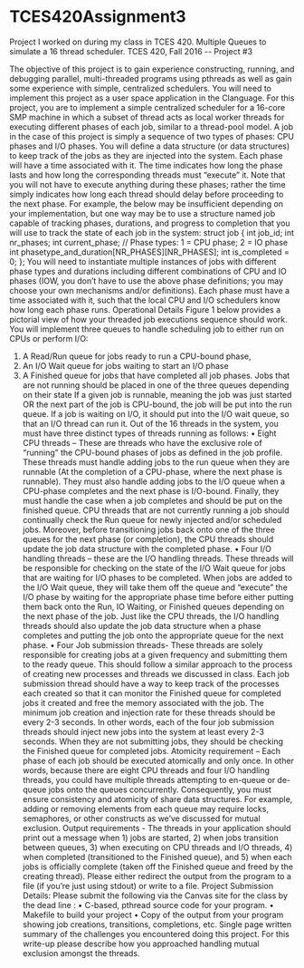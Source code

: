 # TCES420Assignment3
Project I worked on during my class in TCES 420. Multiple Queues to simulate a 16 thread scheduler.
TCES 420, Fall 2016 -- Project #3



The objective of this project is to gain experience constructing, running,
and debugging parallel, multi-threaded programs using pthreads as well
as gain some experience with simple, centralized schedulers. You will
need to implement this project as a user space application in the Clanguage.
For this project, you are to implement a simple centralized scheduler for a
16-core SMP machine in which a subset of thread acts as local worker
threads for executing different phases of each job, similar to a thread-pool
model.
A job in the case of this project is simply a sequence of two types of
phases: CPU phases and I/O phases. You will define a data structure (or
data structures) to keep track of the jobs as they are injected into the
system. Each phase will have a time associated with it. The time indicates
how long the phase lasts and how long the corresponding threads must
“execute” it. Note that you will not have to execute anything during these
phases; rather the time simply indicates how long each thread should
delay before proceeding to the next phase.
For example, the below may be insufficient depending on your
implementation, but one way may be to use a structure named job
capable of tracking phases, durations, and progress to completion that
you will use to track the state of each job in the system:
struct job {
int job_id;
int nr_phases;
 int current_phase;
// Phase types: 1 = CPU phase; 2 = IO phase
int phasetype_and_duration[NR_PHASES][NR_PHASES];
int is_completed = 0;
};
You will need to instantiate multiple instances of jobs with different phase
types and durations including different combinations of CPU and IO
phases (IOW, you don’t have to use the above phase definitions; you may
choose your own mechanisms and/or definitions). Each phase must have 
a time associated with it, such that the local CPU and I/O schedulers know
how long each phase runs.
Operational Details
Figure 1 below provides a pictorial view of how your threaded job
executions sequence should work.
You will implement three queues to handle scheduling job to either run on
CPUs or perform I/O:
1) A Read/Run queue for jobs ready to run a CPU-bound phase,
2) An I/O Wait queue for jobs waiting to start an I/O phase
3) A Finished queue for jobs that have completed all job phases.
Jobs that are not running should be placed in one of the three queues
depending on their state If a given job is runnable, meaning the job was
just started OR the next part of the job is CPU-bound, the job will be put
into the run queue. If a job is waiting on I/O, it should put into the I/O wait
queue, so that an I/O thread can run it.
Out of the 16 threads in the system, you must have three distinct types of
threads running as follows:
• Eight CPU threads – These are threads who have the exclusive role of
“running” the CPU-bound phases of jobs as defined in the job
profile. These threads must handle adding jobs to the run queue
when they are runnable (At the completion of a CPU-phase, where
the next phase is runnable). They must also handle adding jobs to
the I/O queue when a CPU-phase completes and the next phase is
I/O-bound. Finally, they must handle the case when a job completes
and should be put on the finished queue. CPU threads that are not
currently running a job should continually check the Run queue for
newly injected and/or scheduled jobs. Moreover, before transitioning
jobs back onto one of the three queues for the next phase (or
completion), the CPU threads should update the job data structure
with the completed phase.
• Four I/O handling threads – these are the I/O handling threads. These
threads will be responsible for checking on the state of the I/O Wait
queue for jobs that are waiting for I/O phases to be completed.
When jobs are added to the I/O Wait queue, they will take them off
the queue and “execute” the I/O phase by waiting for the
appropriate phase time before either putting them back onto the
Run, IO Waiting, or Finished queues depending on the next phase of
the job. Just like the CPU threads, the I/O handling threads should
also update the job data structure when a phase completes and
putting the job onto the appropriate queue for the next phase.
• Four Job submission threads- These threads are solely responsible for
creating jobs at a given frequency and submitting them to the ready
queue. This should follow a similar approach to the process of
creating new processes and threads we discussed in class. Each job
submission thread should have a way to keep track of the processes
each created so that it can monitor the Finished queue for
completed jobs it created and free the memory associated with the
job. The minimum job creation and injection rate for these threads
should be every 2-3 seconds. In other words, each of the four job
submission threads should inject new jobs into the system at least
every 2-3 seconds. When they are not submitting jobs, they should 
be checking the Finished queue for completed jobs.
Atomicity requirement – Each phase of each job should be executed
atomically and only once. In other words, because there are eight CPU
threads and four I/O handling threads, you could have multiple threads
attempting to en-queue or de-queue jobs onto the queues concurrently.
Consequently, you must ensure consistency and atomicity of share data
structures. For example, adding or removing elements from each queue
may require locks, semaphores, or other constructs as we’ve discussed
for mutual exclusion.
Output requirements - The threads in your application should print out a
message when 1) jobs are started, 2) when jobs transition between
queues, 3) when executing on CPU threads and I/O threads, 4) when
completed (transitioned to the Finished queue), and 5) when each jobs is
officially complete (taken off the Finished queue and freed by the creating
thread). Please either redirect the output from the program to a file (if
you’re just using stdout) or write to a file.
Project Submission Details:
Please submit the following via the Canvas site for the class by the dead
line :
• C-based, pthread source code for your program.
• Makefile to build your project
• Copy of the output from your program showing job creations, transitions,
completions, etc.
Single page written summary of the challenges you encountered doing this
project. For this write-up please describe how you approached handling
mutual exclusion amongst the threads.
